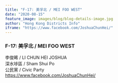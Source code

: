 ```yaml
---
title: "F-17: 美孚北 / MEI FOO WEST"
date: "2020-08-15"
feature_image: images/blog/blog-details-image.jpg
author: "Hong Kong Districts Info"
iframe: "https://www.facebook.com/JoshuaChunHei/"
---
```


### F-17: 美孚北 / MEI FOO WEST  
李俊晞 / LI CHUN HEI JOSHUA  
深水埗區 / Sham Shui Po  
公民黨 / Civic Party  
https://www.facebook.com/JoshuaChunHei/
